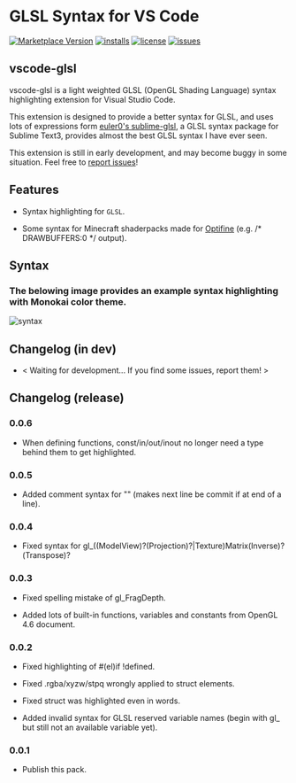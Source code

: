 # GLSL Syntax for VS Code
[![Marketplace Version](https://vsmarketplacebadge.apphb.com/version/geforcelegend.vscode-glsl.svg)](https://marketplace.visualstudio.com/items/geforcelegend.vscode-glsl)
[![installs](https://vsmarketplacebadge.apphb.com/installs/geforcelegend.vscode-glsl.svg)](https://marketplace.visualstudio.com/items/geforcelegend.vscode-glsl)
[![license](https://img.shields.io/github/license/GeforceLegend/vscode-glsl.svg)](https://github.com/GeForceLegend/vscode-glsl/blob/master/LICENSE)
[![issues](https://img.shields.io/github/issues/GeforceLegend/vscode-glsl.svg)](https://github.com/GeForceLegend/vscode-glsl/issues)

## vscode-glsl

vscode-glsl is a light weighted GLSL (OpenGL Shading Language) syntax highlighting extension for Visual Studio Code. 

This extension is designed to provide a better syntax for GLSL, and uses lots of expressions form [euler0's sublime-glsl](https://github.com/euler0/sublime-glsl), a GLSL syntax package for Sublime Text3, provides almost the best GLSL syntax I have ever seen.

This extension is still in early development, and may become buggy in some situation. Feel free to [report issues](https://github.com/GeForceLegend/vscode-glsl/issues)!

## Features

 - Syntax highlighting for `GLSL`.

 - Some syntax for Minecraft shaderpacks made for [Optifine](https://www.optifine.net) (e.g. /* DRAWBUFFERS:0 */ output).

## Syntax

### The belowing image provides an example syntax highlighting with Monokai color theme.

![syntax](https://s3.ax1x.com/2021/03/01/6PdbLj.png)

## Changelog (in dev)

 - < Waiting for development... If you find some issues, report them! >

## Changelog (release)

### 0.0.6

 - When defining functions, const/in/out/inout no longer need a type behind them to get highlighted.

### 0.0.5

 - Added comment syntax for "\" (makes next line be commit if at end of a line).

### 0.0.4

 - Fixed syntax for gl_((ModelView)?(Projection)?|Texture)Matrix(Inverse)?(Transpose)?

### 0.0.3

 - Fixed spelling mistake of gl_FragDepth.

 - Added lots of built-in functions, variables and constants from OpenGL 4.6 document.

### 0.0.2

 - Fixed highlighting of #(el)if !defined.

 - Fixed .rgba/xyzw/stpq wrongly applied to struct elements.

 - Fixed struct was highlighted even in words.

 - Added invalid syntax for GLSL reserved variable names (begin with gl_ but still not an available variable yet).

### 0.0.1

 - Publish this pack.
